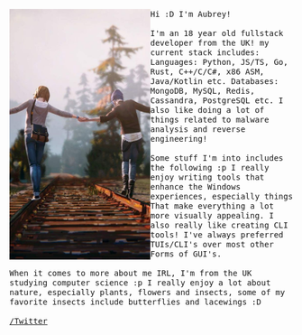 <p float="left">
  <img src="images/lis2.jpg" width="250" align="left">
  <p float="left">
    <samp>
      Hi :D I'm Aubrey!
      <br>
      <br>
      I'm an 18 year old fullstack developer from the UK! my current stack includes:
      Languages: Python, JS/TS, Go, Rust, C++/C/C#, x86 ASM, Java/Kotlin etc.
      Databases: MongoDB, MySQL, Redis, Cassandra, PostgreSQL etc.
      I also like doing a lot of things related to malware analysis and reverse engineering! 
      <br>
      <br>
      Some stuff I'm into includes the following :p
      I really enjoy writing tools that enhance the Windows experiences, especially things
      That make everything a lot more visually appealing.
      I also really like creating CLI tools! I've always preferred TUIs/CLI's over most other
      Forms of GUI's.
      <br>
      <br>
      When it comes to more about me IRL, I'm from the UK studying computer science :p
      I really enjoy a lot about nature, especially plants, flowers and insects, some
      of my favorite insects include butterflies and lacewings :D
      <br>
      <br>
      <a href="twitter.com/AUBREY0P">/Twitter</a><br>
    </samp>
  </p>
</p>
